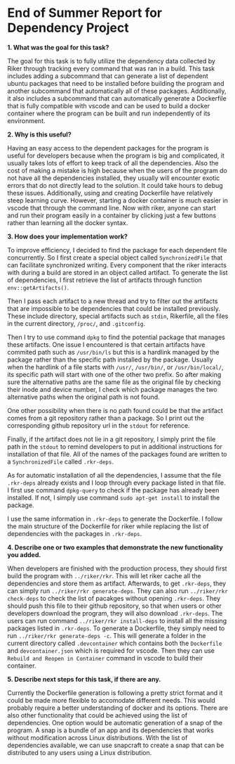 # End of Summer Report for Dependency Project

**1. What was the goal for this task?**

The goal for this task is to fully utilize the dependency data collected by Riker through tracking every command that was ran in a build. This task includes adding a subcommand that can generate a list of dependent ubuntu packages that need to be installed before building the program and another subcommand that automatically all of these packages. Additionally, it also includes a subcommand that can automatically generate a Dockerfile that is fully compatible with vscode and can be used to build a docker container where the program can be built and run independently of its environment. 

**2. Why is this useful?**

Having an easy access to the dependent packages for the program is useful for developers because when the program is big and complicated, it usually takes lots of effort to keep track of all the dependencies. Also the cost of making a mistake is high because when the users of the program do not have all the dependencies installed, they usually will encounter exotic errors that do not directly lead to the solution. It could take hours to debug these issues. Additionally, using and creating Dockerfile have relatively steep learning curve. However, starting a docker container is much easier in vscode that through the command line. Now with riker, anyone can start and run their program easily in a container by clicking just a few buttons rather than learning all the docker syntax. 

**3. How does your implementation work?**

To improve efficiency, I decided to find the package for each dependent file concurrently. So I first create a special object called `SynchronizedFile` that can facilitate synchronized writing.  Every component that the riker interacts with during a build are stored in an object called artifact. To generate the list of dependencies, I first retrieve the list of artifacts through function `env::getArtifacts()`. 

Then I pass each artifact to a new thread and try to filter out the artifacts that are impossible to be dependencies that could be installed previously. These include directory, special artifacts such as `stdin`, Rikerfile, all the files in the current directory, `/proc/`, and `.gitconfig`. 

Then I try to use command `dpkg` to find the potential package that manages these artifacts. One issue I encountered is that certain artifacts have commited path such as `/usr/bin/ls` but this is a hardlink managed by the package rather than the specific path installed by the package. Usually when the hardlink of a file starts with `/usr/`, `/usr/bin/`, or `/usr/bin/local/`, its specific path will start with one of the other two prefix. So after making sure the alternative paths are the same file as the original file by checking their inode and device number, I check which package manages the two alternative paths when the original path is not found. 

One other possibility when there is no path found could be that the artifact comes from a git repository rather than a package. So I print out the corresponding github repository url in the `stdout` for reference. 

Finally, if the artifact does not lie in a git repository, I simply print the file path in the `stdout` to remind developers to put in additional instructions for installation of that file. All of the names of the packages found are written to a `SynchronizedFile` called `.rkr-deps`. 

As for automatic installation of all the dependencies, I assume that the file `.rkr-deps` already exists and I loop through every package listed in that file. I first use command `dpkg-query` to check if the package has already been installed. If not, I simply use command `sudo apt-get install` to install the package. 

I use the same information in `.rkr-deps` to generate the Dockerfile. I follow the main structure of the Dockerfile for riker while replacing the list of dependencies with the packages in `.rkr-deps`. 

**4. Describe one or two examples that demonstrate the new functionality you added.** 

When developers are finished with the production process, they should first build the program with `../riker/rkr`. This will let riker cache all the dependencies and store them as artifact. Afterwards, to get `.rkr-deps`, they can simply run `../riker/rkr generate-deps`. They can also run `../riker/rkr check-deps` to check the list of pacakges without opening `.rkr-deps`. They should push this file to their github repository, so that when users or other developers download the program, they will also download `.rkr-deps`. The users can run command `../riker/rkr install-deps` to install all the missing packages listed in `.rkr-deps`. To generate a Dockerfile, they simply need to run `../riker/rkr generate-deps -c`. This will generate a folder in the current directory called `.devcontainer` which contains both the `Dockerfile` and `devcontainer.json` which is required for vscode. Then they can use `Rebuild and Reopen in Container` command in vscode to build their container. 

**5. Describe next steps for this task, if there are any.**

Currently the Dockerfile generation is following a pretty strict format and it could be made more flexible to accomodate different needs. This would probably require a better understanding of docker and its options. There are also other functionality that could be achieved using the list of dependencies. One option would be automatic generation of a snap of the program. A snap is a bundle of an app and its dependencies that works without modification across Linux distributions. With the list of dependencies available, we can use snapcraft to create a snap that can be distributed to any users using a Linux distribution. 